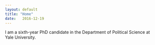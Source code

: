 ```yaml
---
layout: default
title: "Home"
date:   2016-12-19
---
```


<!--- <img style="float: left; height: 245px; margin: 0 20px 10px 0" src="/assets/baron_photo.jpg" alt="pic" /> --->

I am a sixth-year PhD candidate in the Department of Political Science at Yale University.

